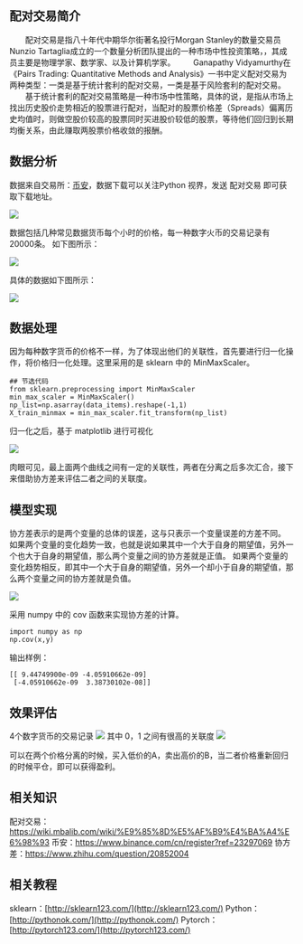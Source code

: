 ## 配对交易简介
　　配对交易是指八十年代中期华尔街著名投行Morgan Stanley的数量交易员Nunzio Tartaglia成立的一个数量分析团队提出的一种市场中性投资策略，，其成员主要是物理学家、数学家、以及计算机学家。
　　Ganapathy Vidyamurthy在《Pairs Trading: Quantitative Methods and Analysis》一书中定义配对交易为两种类型：一类是基于统计套利的配对交易，一类是基于风险套利的配对交易。
　　基于统计套利的配对交易策略是一种市场中性策略，具体的说，是指从市场上找出历史股价走势相近的股票进行配对，当配对的股票价格差（Spreads）偏离历史均值时，则做空股价较高的股票同时买进股价较低的股票，等待他们回归到长期均衡关系，由此赚取两股票价格收敛的报酬。

## 数据分析

数据来自交易所：[币安](https://www.binance.com/cn/register?ref=23297069)，数据下载可以关注Python 视界，发送 配对交易 即可获取下载地址。

![](http://www.tf86.com/wp-content/uploads/2020/04/qrcode_for_gh_ea4e386945ce_860-300x300.jpg)

数据包括几种常见数据货币每个小时的价格，每一种数字火币的交易记录有 20000条。
如下图所示：

![](http://www.tf86.com/wp-content/uploads/2020/04/WechatIMG19.jpeg)

具体的数据如下图所示：

![](http://www.tf86.com/wp-content/uploads/2020/04/WechatIMG20.jpeg)

## 数据处理
因为每种数字货币的价格不一样，为了体现出他们的关联性，首先要进行归一化操作，将价格归一化处理。这里采用的是 sklearn 中的 MinMaxScaler。

```
## 节选代码
from sklearn.preprocessing import MinMaxScaler
min_max_scaler = MinMaxScaler()
np_list=np.asarray(data_items).reshape(-1,1)
X_train_minmax = min_max_scaler.fit_transform(np_list)

```

归一化之后，基于 matplotlib 进行可视化

![](http://www.tf86.com/wp-content/uploads/2020/04/plot-1.png)

肉眼可见，最上面两个曲线之间有一定的关联性，两者在分离之后多次汇合，接下来借助协方差来评估二者之间的关联度。

## 模型实现

协方差表示的是两个变量的总体的误差，这与只表示一个变量误差的方差不同。 如果两个变量的变化趋势一致，也就是说如果其中一个大于自身的期望值，另外一个也大于自身的期望值，那么两个变量之间的协方差就是正值。 如果两个变量的变化趋势相反，即其中一个大于自身的期望值，另外一个却小于自身的期望值，那么两个变量之间的协方差就是负值。

![](http://www.tf86.com/wp-content/uploads/2020/04/WechatIMG21.jpeg)

采用 numpy 中的 cov 函数来实现协方差的计算。

```
import numpy as np
np.cov(x,y)
```

输出样例：

```
[[ 9.44749900e-09 -4.05910662e-09]
 [-4.05910662e-09  3.38730102e-08]]
```


## 效果评估
4个数字货币的交易记录
![](http://www.tf86.com/wp-content/uploads/2020/04/plot-2.png)
其中 0，1 之间有很高的关联度
![](http://www.tf86.com/wp-content/uploads/2020/04/WechatIMG22-1024x785.jpeg)

可以在两个价格分离的时候，买入低价的A，卖出高价的B，当二者价格重新回归的时候平仓，即可以获得盈利。

## 相关知识
配对交易：https://wiki.mbalib.com/wiki/%E9%85%8D%E5%AF%B9%E4%BA%A4%E6%98%93
币安：https://www.binance.com/cn/register?ref=23297069
协方差：https://www.zhihu.com/question/20852004

## 相关教程
sklearn：[http://sklearn123.com/](http://sklearn123.com/)
Python：[http://pythonok.com/](http://pythonok.com/)
Pytorch：[http://pytorch123.com/](http://pytorch123.com/)
